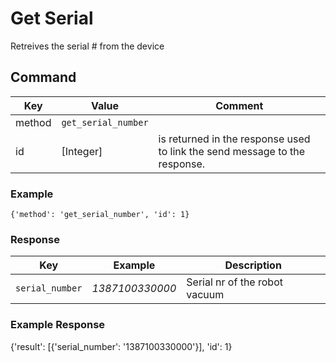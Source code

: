 # Get Serial

Retreives the serial # from the device

## Command
| Key  | Value  | Comment  |
| ------- | ----------- | ------- |
| method | `get_serial_number` |  | 
| id   | [Integer] | is returned in the response used to link the send message to the response. |

### Example

 `{'method': 'get_serial_number', 'id': 1} `

### Response

|  Key  | Example | Description |
| ------------ |------ |------------------------------ |
| `serial_number` |  _1387100330000_ | Serial nr of the robot vacuum |

### Example Response

{'result': [{'serial_number': '1387100330000'}], 'id': 1}
